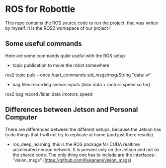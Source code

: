 # ROS for Robottle

This repo contains the ROS source code to run the project, that was writen by myself. It is the ROS2 workspace of our project !

## Some useful commands 

Here are some commands quite useful with the ROS setup

- topic publication to move the robot somewhere

ros2 topic pub --once /uart_commands std_msgs/msg/String "data: w"

- bag files recording sensor inputs (lidar data + motors speed so far)

ros2 bag record /lidar_data /motors_speed


## Differences between Jetson and Personal Computer

There are differences between the different setups, because the Jetson has to do things that I will not try to replicate at home (and just there results)

- ros_deep_learning: this is the ROS package for CUDA realtime accelerated neuron network. It is present only on the Jetson and not on the shared code. The only thing one has to include are the interfaces : "vision_msgs" (https://github.com/Kukanani/vision_msgs)
